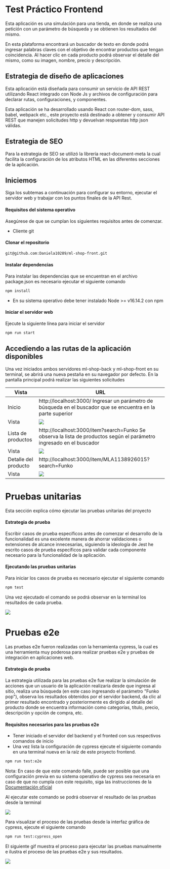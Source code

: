 # Test Práctico Frontend

Esta aplicación es una simulación para una tienda, en donde se realiza una petición con un parámetro de búsqueda y se obtienen los resultados del mismo.

En esta plataforma encontrará un buscador de texto en donde podrá ingresar palabras claves con el objetivo de encontrar productos que tengan coincidencia. Al hacer clic en cada producto podrá observar el detalle del mismo, como su imagen, nombre, precio y descripción.

## Estrategia de diseño de aplicaciones

Esta aplicación está diseñada para consumir un servicio de API REST utilizando React integrado con Node Js y archivos de configuración para declarar rutas, configuraciones, y componentes.

Esta aplicación se ha desarrollado usando React con router-dom, sass, babel, webpack etc., este proyecto está destinado a obtener y consumir API REST que manejen solicitudes http y devuelvan respuestas http json válidas.

## Estrategia de SEO

Para la estrategia de SEO se utilizó la librería react-document-meta la cual facilita la configuración de los atributos HTML en las diferentes secciones de la aplicación.

## Iniciemos

Siga los subtemas a continuación para configurar su entorno, ejecutar el servidor web y trabajar con los puntos finales de la API Rest.

#### Requisitos del sistema operativo
Asegúrese de que se cumplan los siguientes requisitos antes de comenzar.

- Cliente git

#### Clonar el repositorio

```sh
git@github.com:Daniela10289/ml-shop-front.git
```

#### Instalar dependencias

Para instalar las dependencias que se encuentran en el archivo package.json es necesario ejecutar el siguiente comando

```sh
npm install
```

- En su sistema operativo debe tener instalado Node >= v16.14.2 con npm 

#### Iniciar el servidor web

Ejecute la siguiente línea para iniciar el servidor

```sh
npm run start
```

## Accediendo a las rutas de la aplicación disponibles

Una vez iniciados ambos servidores ml-shop-back y ml-shop-front en su terminal, se abrirá una nueva pestaña en su navegador por defecto.
En la pantalla principal podrá realizar las siguientes solicitudes

| Vista | URL |
| ------ | ------ |
| Inicio | http://localhost:3000/ Ingresar un parámetro de búsqueda en el buscador que se encuentra en la parte superior |
| Vista | ![](docs/assets/home.png) |
| Lista de productos | http://localhost:3000/item?search=Funko Se observa la lista de productos según el parámetro ingresado en el buscador |
| Vista | ![](docs/assets/list.png) |
| Detalle del producto | http://localhost:3000/item/MLA1138926015?search=Funko |
| Vista | ![](docs/assets/detail.png) |

# Pruebas unitarias

Esta sección explica cómo ejecutar las pruebas unitarias del proyecto

#### Estrategia de prueba

Escribir casos de prueba específicos antes de comenzar el desarrollo de la funcionalidad es una excelente manera de ahorrar validaciones o extensiones de alcance innecesarias, siguiendo la ideología de Jest he escrito casos de prueba específicos para validar cada componente necesario para la funcionalidad de la aplicación.

#### Ejecutando las pruebas unitarias

Para iniciar los casos de prueba es necesario ejecutar el siguiente comando

```sh
npm test
```

Una vez ejecutado el comando se podrá observar en la terminal los resultados de cada prueba.

![](docs/assets/result-test.png)

# Pruebas e2e

Las pruebas e2e fueron realizadas con la herramienta cypress, la cual es una herramienta muy poderosa para realizar pruebas e2e y pruebas de integración en aplicaciones web.

#### Estrategia de prueba

La estrategia utilizada para las pruebas e2e fue realizar la simulación de acciones que un usuario de la aplicación realizaría desde que ingresa al sitio, realiza una búsqueda (en este caso ingresando el parámetro "Funko pop"), observa los resultados obtenidos por el servidor backend, da clic al primer resultado encontrado y posteriormente es dirigido al detalle del producto donde se encuentra información como categorías, título, precio, descripción y opción de compra, etc.

#### Requisitos necesarios para las pruebas e2e

- Tener iniciado el servidor del backend y el fronted con sus respectivos comandos de inicio
- Una vez lista la configuración de cypress ejecute el siguiente comando en una terminal nueva en la raíz de este proyecto frontend.

```sh
npm run test:e2e
```
Nota: En caso de que este comando falle, puede ser posible que una configuración previa en su sistema operativo de cypress sea necesaria en caso de que no cumpla con este requisito, siga las instrucciones de la [Documentación oficial](https://docs.cypress.io/guides/getting-started/installing-cypress#System-requirements)

Al ejecutar este comando se podrá observar el resultado de las pruebas desde la terminal

![](docs/assets/result-e2e.png)

Para visualizar el proceso de las pruebas desde la interfaz gráfica de cypress, ejecute el siguiente comando

```sh
npm run test:cypress_open
```

El siguiente gif muestra el proceso para ejecutar las pruebas manualmente e ilustra el proceso de las pruebas e2e y sus resultados.

![](docs/assets/gif-e2e.gif)